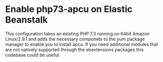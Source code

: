 # Enable php73-apcu on Elastic Beanstalk

This configuration takes an existing PHP 7.3 running on 64bit Amazon Linux/2.9.1 and adds the necessary componets to the yum package manager to enable you to install apcu.  If you need additional modules that are not natively supported through the ebextensions packages this codebase could be useful.

